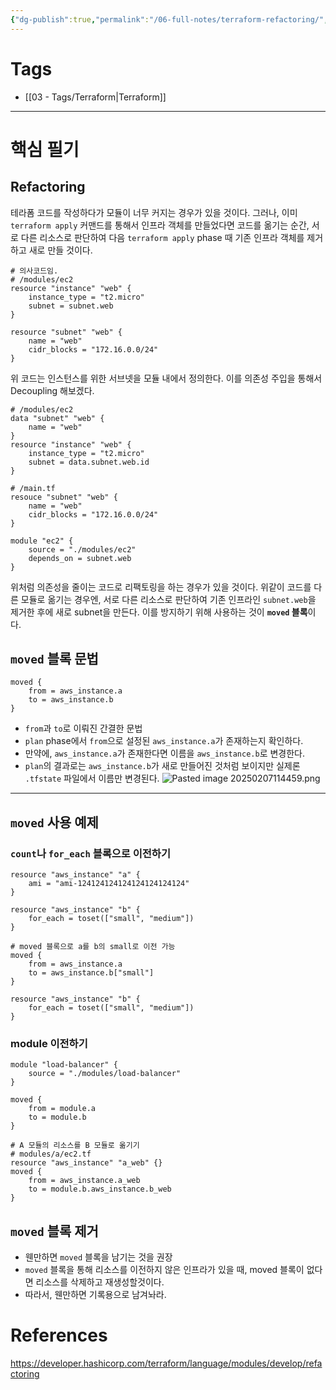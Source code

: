 ```yaml
---
{"dg-publish":true,"permalink":"/06-full-notes/terraform-refactoring/","noteIcon":""}
---
```


# Tags
- [[03 - Tags/Terraform\|Terraform]]
---
# 핵심 필기
## Refactoring
테라폼 코드를 작성하다가 모듈이 너무 커지는 경우가 있을 것이다.
그러나, 이미 `terraform apply` 커맨드를 통해서 인프라 객체를 만들었다면 코드를 옮기는 순간, 서로 다른 리소스로 판단하여 다음 `terraform apply` phase 때 기존 인프라 객체를 제거하고 새로 만들 것이다.
``` hcl
# 의사코드임.
# /modules/ec2
resource "instance" "web" {
	instance_type = "t2.micro"
	subnet = subnet.web
}

resource "subnet" "web" {
	name = "web"
	cidr_blocks = "172.16.0.0/24"
}
```
위 코드는 인스턴스를 위한 서브넷을 모듈 내에서 정의한다.
이를 의존성 주입을 통해서 Decoupling 해보겠다.
```
# /modules/ec2
data "subnet" "web" {
	name = "web"
}
resource "instance" "web" {
	instance_type = "t2.micro"
	subnet = data.subnet.web.id
}

# /main.tf
resouce "subnet" "web" {
	name = "web"
	cidr_blocks = "172.16.0.0/24"
}

module "ec2" {
	source = "./modules/ec2"
	depends_on = subnet.web
}
```
위처럼 의존성을 줄이는 코드로 리팩토링을 하는 경우가 있을 것이다.
위같이 코드를 다른 모듈로 옮기는 경우엔, 서로 다른 리소스로 판단하여 기존 인프라인 `subnet.web`을 제거한 후에 새로 subnet을 만든다.
이를 방지하기 위해 사용하는 것이 **`moved` 블록**이다.
## `moved` 블록 문법
``` hcl
moved {
	from = aws_instance.a
	to = aws_instance.b
}
```
- `from`과 `to`로 이뤄진 간결한 문법
- `plan` phase에서 `from`으로 설정된 `aws_instance.a`가 존재하는지 확인하다.
- 만약에, `aws_instance.a`가 존재한다면 이름을 `aws_instance.b`로 변경한다.
- `plan`의 결과로는 `aws_instance.b`가 새로 만들어진 것처럼 보이지만 실제론 `.tfstate` 파일에서 이름만 변경된다.
![Pasted image 20250207114459.png](/img/user/image/Pasted%20image%2020250207114459.png)
---
## `moved` 사용 예제
### `count`나 `for_each` 블록으로 이전하기
``` hcl
resource "aws_instance" "a" {
	ami = "ami-124124124124124124124124"
}

resource "aws_instance" "b" {
	for_each = toset(["small", "medium"])
}

# moved 블록으로 a를 b의 small로 이전 가능
moved {
	from = aws_instance.a
	to = aws_instance.b["small"]
}

resource "aws_instance" "b" {
	for_each = toset(["small", "medium"])
}
```

### module 이전하기
``` hcl
module "load-balancer" {
	source = "./modules/load-balancer"
}

moved {
	from = module.a
	to = module.b
}

# A 모듈의 리소스를 B 모듈로 옮기기
# modules/a/ec2.tf
resource "aws_instance" "a_web" {}
moved {
	from = aws_instance.a_web
	to = module.b.aws_instance.b_web
}
```
## `moved`  블록 제거
- 웬만하면 `moved` 블록을 남기는 것을 권장
- `moved` 블록을 통해 리소스를 이전하지 않은 인프라가 있을 때, moved 블록이 없다면 리소스를 삭제하고 재생성할것이다.
- 따라서, 웬만하면 기록용으로 남겨놔라.
# References
https://developer.hashicorp.com/terraform/language/modules/develop/refactoring